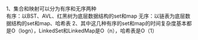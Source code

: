 ﻿1、集合和映射可以分为有序和无序两种       
有序：以BST、AVL、红黑树为底层数据结构的set和map
无序：以链表为底层数据结构的set和map、哈希表
2、其中这几种有序的set和map的时间复杂度基本都是O（logn），LinkedSet和LinkedMap是O（n），哈希表是O（1）
